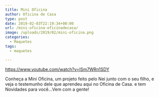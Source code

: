 ```yaml
---
title: Mini Oficina
author: Oficina de Casa
type: post
date: 2019-02-03T22:19:34+00:00
url: /mini-oficina-oficinadecasa/
image: /uploads/2019/02/mini-oficina.png
categories:
  - Maquetes
tags:
  - maquetes

---
```

https://www.youtube.com/watch?v=lSm7WRn1SDY

Conheça a Mini Oficina, um projeto feito pelo Nei junto com o seu filho, e veja o testemunho dele que aprendeu aqui no Oficina de Casa. e tem Novidades para você…Vem com a gente!
